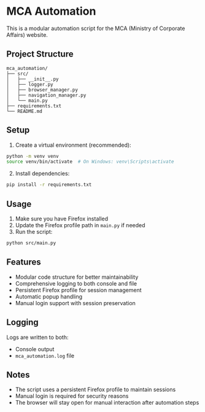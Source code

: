 # MCA Automation

This is a modular automation script for the MCA (Ministry of Corporate Affairs) website.

## Project Structure

```
mca_automation/
├── src/
│   ├── __init__.py
│   ├── logger.py
│   ├── browser_manager.py
│   ├── navigation_manager.py
│   └── main.py
├── requirements.txt
└── README.md
```

## Setup

1. Create a virtual environment (recommended):
```bash
python -m venv venv
source venv/bin/activate  # On Windows: venv\Scripts\activate
```

2. Install dependencies:
```bash
pip install -r requirements.txt
```

## Usage

1. Make sure you have Firefox installed
2. Update the Firefox profile path in `main.py` if needed
3. Run the script:
```bash
python src/main.py
```

## Features

- Modular code structure for better maintainability
- Comprehensive logging to both console and file
- Persistent Firefox profile for session management
- Automatic popup handling
- Manual login support with session preservation

## Logging

Logs are written to both:
- Console output
- `mca_automation.log` file

## Notes

- The script uses a persistent Firefox profile to maintain sessions
- Manual login is required for security reasons
- The browser will stay open for manual interaction after automation steps 